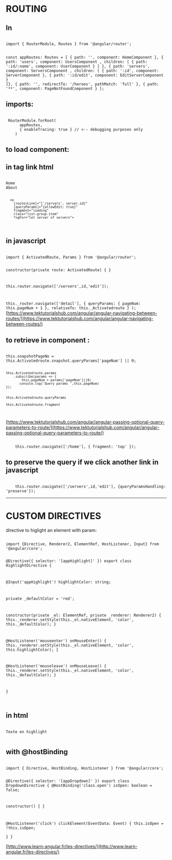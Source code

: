 # ROUTING
## In 

<code>
import { RouterModule, Routes } from '@angular/router';

const appRoutes: Routes = [
  { path: '', component: HomeComponent },
  { path: 'users', component: UsersComponent , children: [
        { path: ':id/:name', component: UserComponent }
   ] },
  { path: 'servers', component: ServersComponent , children: [
      { path: ':id', component: ServerComponent },
      { path: ':id/edit', component: EditServerComponent } 
  ]},
 { path: '',
    redirectTo: '/heroes',
    pathMatch: 'full'
  },
  { path: '**', component: PageNotFoundComponent }
];
</code>

## imports:

<code>
 RouterModule.forRoot(
      appRoutes,
      { enableTracing: true } // <-- debugging purposes only
    )
</code>

## to load component:

<code><router-outlet></router-outlet></code>


## in tag link html

<code>
<a [routerLink]="['/']" routerLinkActive="active" [routerLinkActiveOptions]="{exact: true}">Home</a>
<a [routerLink]="['/about']" routerLinkActive="active">About</a>

      <a
        [routerLink]="['/servers', server.id]"
        [queryParams]="{allowEdit: true}" 
        fragment="loading"
        class="list-group-item"
        *ngFor="let server of servers">
</code>

## in javascript

<code>
import { ActivatedRoute, Params } from '@angular/router';

constructor(private route: ActivatedRoute) { }

this.router.navigate(['/servers',id,'edit']);

this._router.navigate(['detail'], { queryParams: { pageNum: this.pageNum + 1 }, relativeTo: this._Activatedroute } );
</code>
[https://www.tektutorialshub.com/angular/angular-navigating-between-routes/](https://www.tektutorialshub.com/angular/angular-navigating-between-routes/)


## to retrieve in component :

<code>    
this.snapshotPageNo = this.Activatedroute.snapshot.queryParams['pageNum'] || 0;
     
    this.Activatedroute.params
        .subscribe(params => { 
            this.pageNum = params['pageNum']||0;
           console.log('Query params ',this.pageNum) 
    });


	this.Activatedroute.queryParams

	this.Activatedroute.fragment
</code>

[https://www.tektutorialshub.com/angular/angular-passing-optional-query-parameters-to-route/](https://www.tektutorialshub.com/angular/angular-passing-optional-query-parameters-to-route/)

<code>
	this.router.navigate(['/home'], { fragment: 'top' });
</code>


## to preserve the query if we click another link in javascript

<code>
	this.router.navigate(['/servers',id,'edit'], {queryParamsHandling: 'preserve'});
</code>

***

# CUSTOM DIRECTIVES

directive to higlight an element with param:

<code>
import {Directive, Renderer2, ElementRef, HostListener, Input} from '@angular/core';

@Directive({
  selector: '[appHighlight]'
})
export class HighlightDirective {
 
  @Input('appHighlight') highlightColor: string;

  private _defaultColor = 'red';

  constructor(private _el: ElementRef, private _renderer: Renderer2) {
    this._renderer.setStyle(this._el.nativeElement, 'color', this._defaultColor);
  }

  @HostListener('mouseenter') onMouseEnter() {
    this._renderer.setStyle(this._el.nativeElement, 'color', this.highlightColor);
  }

  @HostListener('mouseleave') onMouseLeave() {
    this._renderer.setStyle(this._el.nativeElement, 'color', this._defaultColor);
  }


}


</code>

## in html

<code>
<div [appHighlight]="'yellow'">Texte en highlight</div>
</code>

## with @hostBinding

<code>
import { Directive, HostBinding, HostListener } from '@angular/core';

@Directive({
  selector: '[appDropdown]'
})
export class DropdownDirective {
  @HostBinding('class.open') isOpen: boolean = false;

  constructor() { }
    
    
  @HostListener('click') clickElement(EventData: Event) {
        this.isOpen = !this.isOpen;      
    }
}
</code>

[http://www.learn-angular.fr/les-directives/](http://www.learn-angular.fr/les-directives/)






